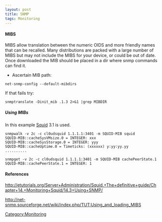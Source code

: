 ```yaml
---
layout: post 
title: SNMP
tags: Monitoring
---
```


#### MIBS

MIBS allow translation between the numeric OIDS and more friendly names
that can be recalled. Many distributions are packed with a large number
of MIBS but may not include the MIBS for your device, or could be out of
date. Once downloaded the MIB should be placed in a dir where snmp
commands can find it.

-   Ascertain MIB path:

<!-- -->

    net-snmp-config --default-mibdirs

If that fails try:

    snmptranslate -Dinit_mib .1.3 2>&1 |grep MIBDIR

##### Using MIBs

In this example [Squid](http://squid-cache.org) 3.1 is used.

    snmpwalk -v 2c -c cl0udsquid 1.1.1.1:3401 -m SQUID-MIB squid
    SQUID-MIB::cacheSysVMsize.0 = INTEGER: xxx
    SQUID-MIB::cacheSysStorage.0 = INTEGER: yyy
    SQUID-MIB::cacheUptime.0 = Timeticks: (xxxxxx) y:yy:yy.yy
    ..........

    snmpget -v 2c -c cl0udsquid 1.1.1.1:3401 -m SQUID-MIB cachePeerState.1
    SQUID-MIB::cachePeerState.1 = INTEGER: 1

#### References

<http://etutorials.org/Server+Administration/Squid.+The+definitive+guide/Chapter+14.+Monitoring+Squid/14.3+Using+SNMP/>

<http://net-snmp.sourceforge.net/wiki/index.php/TUT:Using_and_loading_MIBS>

[Category:Monitoring](Category:Monitoring "wikilink")
